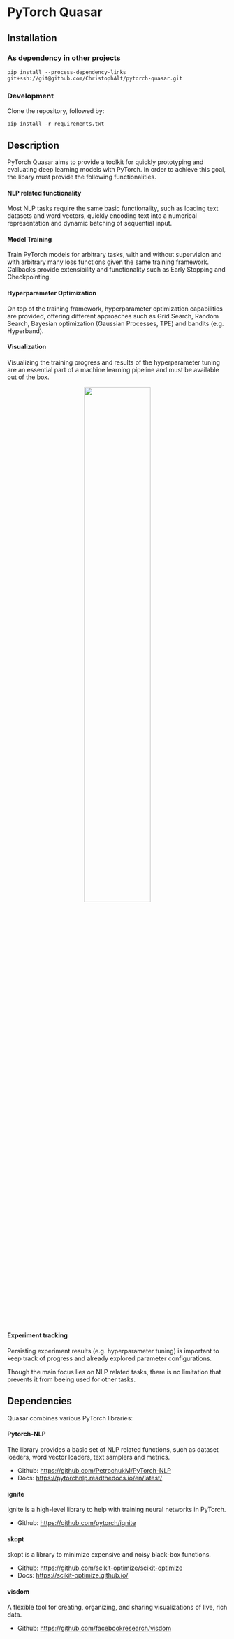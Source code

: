 # PyTorch Quasar

## Installation

### As dependency in other projects
``` pip install --process-dependency-links git+ssh://git@github.com/ChristophAlt/pytorch-quasar.git ```

### Development
Clone the repository, followed by:

``` pip install -r requirements.txt ```

## Description

PyTorch Quasar aims to provide a toolkit for quickly prototyping and evaluating deep learning models with PyTorch. In order to achieve this goal, the libary must provide the following functionalities.

#### NLP related functionality
Most NLP tasks require the same basic functionality, such as loading text datasets and word vectors, quickly encoding text into a numerical representation and dynamic batching of sequential input.

#### Model Training
Train PyTorch models for arbitrary tasks, with and without supervision and with arbitrary many loss functions
given the same training framework. Callbacks provide extensibility and functionality such as Early Stopping and Checkpointing.

#### Hyperparameter Optimization
On top of the training framework, hyperparameter optimization capabilities are provided, offering different approaches such as Grid Search, Random Search, Bayesian optimization (Gaussian Processes, TPE) and bandits (e.g. Hyperband).

#### Visualization
Visualizing the training progress and results of the hyperparameter tuning are an essential part of a machine learning pipeline and must be available out of the box.
<p align="center"><img width="55%" src="docs/_static/img/visualization.png" /></p>

#### Experiment tracking
Persisting experiment results (e.g. hyperparameter tuning) is important to keep track of progress and already explored parameter configurations.

Though the main focus lies on NLP related tasks, there is no limitation that prevents it from beeing used for other tasks.

## Dependencies
Quasar combines various PyTorch libraries:

#### Pytorch-NLP
The library provides a basic set of NLP related functions, such as dataset loaders, word vector loaders, text
samplers and metrics. 

- Github: https://github.com/PetrochukM/PyTorch-NLP
- Docs: https://pytorchnlp.readthedocs.io/en/latest/

#### ignite
Ignite is a high-level library to help with training neural networks in PyTorch.

- Github: https://github.com/pytorch/ignite

#### skopt
skopt is a library to minimize expensive and noisy black-box functions.

- Github: https://github.com/scikit-optimize/scikit-optimize
- Docs: https://scikit-optimize.github.io/

#### visdom
A flexible tool for creating, organizing, and sharing visualizations of live, rich data.

- Github: https://github.com/facebookresearch/visdom
